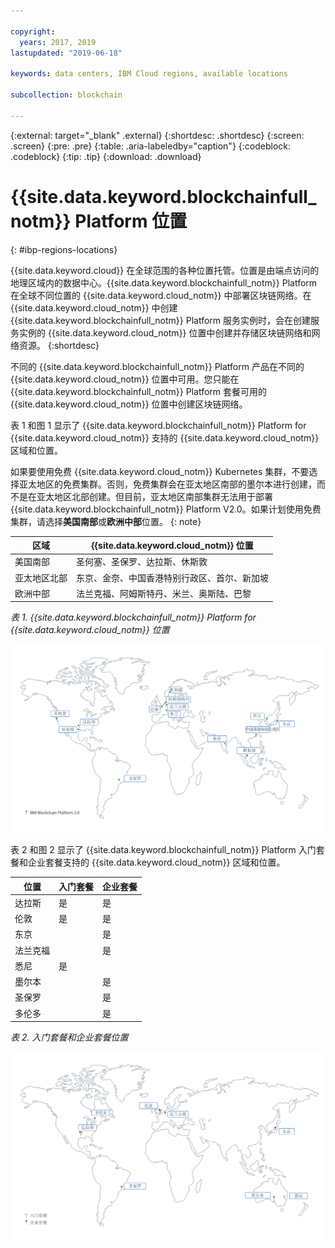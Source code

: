 ```yaml
---

copyright:
  years: 2017, 2019
lastupdated: "2019-06-18"

keywords: data centers, IBM Cloud regions, available locations

subcollection: blockchain

---
```


{:external: target="_blank" .external}
{:shortdesc: .shortdesc}
{:screen: .screen}
{:pre: .pre}
{:table: .aria-labeledby="caption"}
{:codeblock: .codeblock}
{:tip: .tip}
{:download: .download}


# {{site.data.keyword.blockchainfull_notm}} Platform 位置
{: #ibp-regions-locations}

{{site.data.keyword.cloud}} 在全球范围的各种位置托管。位置是由端点访问的地理区域内的数据中心。{{site.data.keyword.blockchainfull_notm}} Platform 在全球不同位置的 {{site.data.keyword.cloud_notm}} 中部署区块链网络。在 {{site.data.keyword.cloud_notm}} 中创建 {{site.data.keyword.blockchainfull_notm}} Platform 服务实例时，会在创建服务实例的 {{site.data.keyword.cloud_notm}} 位置中创建并存储区块链网络和网络资源。
{:shortdesc}

不同的 {{site.data.keyword.blockchainfull_notm}} Platform 产品在不同的 {{site.data.keyword.cloud_notm}} 位置中可用。您只能在 {{site.data.keyword.blockchainfull_notm}} Platform 套餐可用的 {{site.data.keyword.cloud_notm}} 位置中创建区块链网络。

表 1 和图 1 显示了 {{site.data.keyword.blockchainfull_notm}} Platform for {{site.data.keyword.cloud_notm}} 支持的 {{site.data.keyword.cloud_notm}} 区域和位置。

如果要使用免费 {{site.data.keyword.cloud_notm}} Kubernetes 集群，不要选择亚太地区的免费集群。否则，免费集群会在亚太地区南部的墨尔本进行创建，而不是在亚太地区北部创建。但目前，亚太地区南部集群无法用于部署 {{site.data.keyword.blockchainfull_notm}} Platform V2.0。如果计划使用免费集群，请选择**美国南部**或**欧洲中部**位置。
{: note}

|区域|{{site.data.keyword.cloud_notm}} 位置|
|--------|--------------------|
|美国南部|圣何塞、圣保罗、达拉斯、休斯敦|
|亚太地区北部|东京、金奈、中国香港特别行政区、首尔、新加坡|
|欧洲中部|法兰克福、阿姆斯特丹、米兰、奥斯陆、巴黎|

_表 1. {{site.data.keyword.blockchainfull_notm}} Platform for {{site.data.keyword.cloud_notm}} 位置_


![{{site.data.keyword.blockchainfull_notm}} Platform for {{site.data.keyword.cloud_notm}} 位置](../images/ibp_v2_regions.png "{{site.data.keyword.blockchainfull_notm}} Platform for {{site.data.keyword.cloud_notm}} 位置")


表 2 和图 2 显示了 {{site.data.keyword.blockchainfull_notm}} Platform 入门套餐和企业套餐支持的 {{site.data.keyword.cloud_notm}} 区域和位置。

|位置|入门套餐|企业套餐|
|--------|----------|----------|
|达拉斯|是|是|
|伦敦|是|是|
|东京|  |是|
| 法兰克福|  |是|
|悉尼|是|  |
|墨尔本|  |是|
|圣保罗|  |是|
|多伦多|  |是|

_表 2. 入门套餐和企业套餐位置_


![入门套餐和企业套餐位置](../images/ibp_regions.png "{{site.data.keyword.blockchainfull_notm}} Platform 位置")

